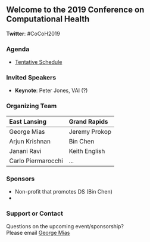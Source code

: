 ## Welcome to the 2019 Conference on Computational Health
**Twitter**: #CoCoH2019

### Agenda
- [Tentative Schedule](https://docs.google.com/document/d/1QkpOu86Mk-DqaBCmxCpG3uX8hcWNZdSzLwH5L03vMQ0/edit?usp=sharing)

### Invited Speakers
- **Keynote**: Peter Jones, VAI (?)


### Organizing Team
| **East Lansing** | **Grand Rapids** |
|:------------- |:------------- |
| George Mias | Jeremy Prokop  |
| Arjun Krishnan | Bin Chen |
| Janani Ravi | Keith English |
| Carlo Piermarocchi | ... |

### Sponsors
- Non-profit that promotes DS (Bin Chen)
- 

### Support or Contact

Questions on the upcoming event/sponsorship? <br>
Please email [George Mias](mailto:gmias@msu.edu)
